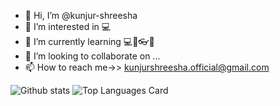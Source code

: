 - 👋 Hi, I’m @kunjur-shreesha
- 👀 I’m interested in 💻
- 🌱 I’m currently learning ​💻💾👓👔​
- 💞️ I’m looking to collaborate on ...
- 📫 How to reach me->> kunjurshreesha.official@gmail.com

<!---
kunjur-shreesha/kunjur-shreesha is a ✨ special ✨ repository because its `README.md` (this file) appears on your GitHub profile.
You can click the Preview link to take a look at your changes.
--->
![Github stats](https://github-readme-stats.vercel.app/api?username=kunjur-shreesha&theme=tokyonight&show_icons=true&count_private=true)
![Top Languages Card](https://github-readme-stats.vercel.app/api/top-langs/?username=kunjur-shreesha)
